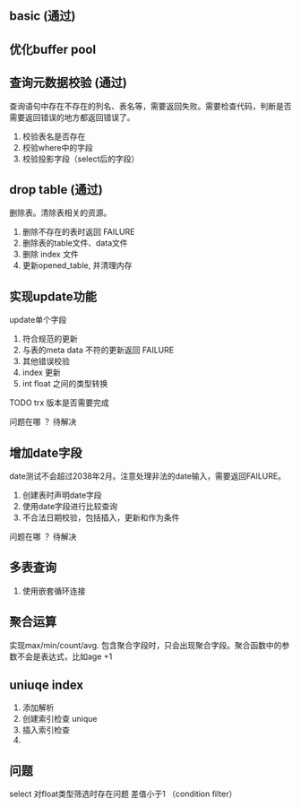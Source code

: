 
## basic (通过)

## 优化buffer pool


## 查询元数据校验 (通过)

查询语句中存在不存在的列名、表名等，需要返回失败。需要检查代码，判断是否需要返回错误的地方都返回错误了。

1. 校验表名是否存在
2. 校验where中的字段
3. 校验投影字段（select后的字段）

## drop table (通过)

删除表。清除表相关的资源。

1. 删除不存在的表时返回 FAILURE
2. 删除表的table文件、data文件
3. 删除 index 文件
4. 更新opened_table, 并清理内存


## 实现update功能

update单个字段

1. 符合规范的更新
2. 与表的meta data 不符的更新返回 FAILURE
3. 其他错误校验
4. index 更新
5. int float 之间的类型转换

TODO
trx 版本是否需要完成

问题在哪 ？ 待解决

## 增加date字段

date测试不会超过2038年2月。注意处理非法的date输入，需要返回FAILURE。

1. 创建表时声明date字段
2. 使用date字段进行比较查询
3. 不合法日期校验，包括插入，更新和作为条件

问题在哪 ？ 待解决

## 多表查询


1. 使用嵌套循环连接

## 聚合运算

实现max/min/count/avg. 包含聚合字段时，只会出现聚合字段。聚合函数中的参数不会是表达式，比如age +1


## uniuqe index

1. 添加解析
2. 创建索引检查 unique
3. 插入索引检查 
4. 
## 问题

select 对float类型筛选时存在问题 差值小于1 （condition filter）